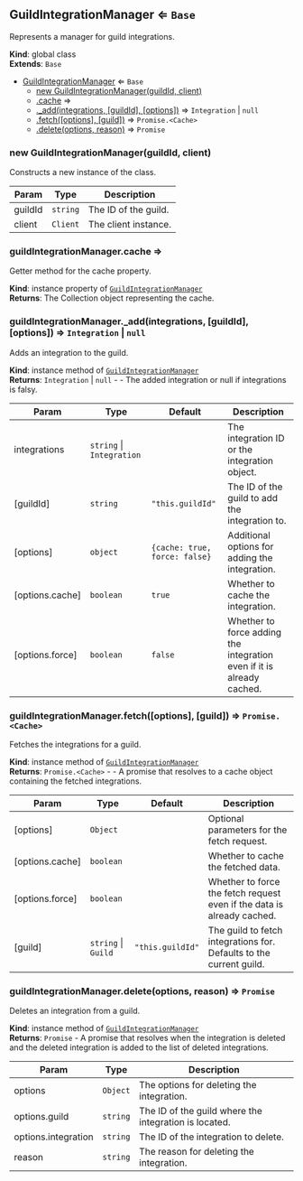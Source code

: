<a name="GuildIntegrationManager"></a>

## GuildIntegrationManager ⇐ <code>Base</code>
Represents a manager for guild integrations.

**Kind**: global class  
**Extends**: <code>Base</code>  

* [GuildIntegrationManager](#GuildIntegrationManager) ⇐ <code>Base</code>
    * [new GuildIntegrationManager(guildId, client)](#new_GuildIntegrationManager_new)
    * [.cache](#GuildIntegrationManager+cache) ⇒
    * [._add(integrations, [guildId], [options])](#GuildIntegrationManager+_add) ⇒ <code>Integration</code> \| <code>null</code>
    * [.fetch([options], [guild])](#GuildIntegrationManager+fetch) ⇒ <code>Promise.&lt;Cache&gt;</code>
    * [.delete(options, reason)](#GuildIntegrationManager+delete) ⇒ <code>Promise</code>

<a name="new_GuildIntegrationManager_new"></a>

### new GuildIntegrationManager(guildId, client)
Constructs a new instance of the class.


| Param | Type | Description |
| --- | --- | --- |
| guildId | <code>string</code> | The ID of the guild. |
| client | <code>Client</code> | The client instance. |

<a name="GuildIntegrationManager+cache"></a>

### guildIntegrationManager.cache ⇒
Getter method for the cache property.

**Kind**: instance property of [<code>GuildIntegrationManager</code>](#GuildIntegrationManager)  
**Returns**: The Collection object representing the cache.  
<a name="GuildIntegrationManager+_add"></a>

### guildIntegrationManager.\_add(integrations, [guildId], [options]) ⇒ <code>Integration</code> \| <code>null</code>
Adds an integration to the guild.

**Kind**: instance method of [<code>GuildIntegrationManager</code>](#GuildIntegrationManager)  
**Returns**: <code>Integration</code> \| <code>null</code> - - The added integration or null if integrations is falsy.  

| Param | Type | Default | Description |
| --- | --- | --- | --- |
| integrations | <code>string</code> \| <code>Integration</code> |  | The integration ID or the integration object. |
| [guildId] | <code>string</code> | <code>&quot;this.guildId&quot;</code> | The ID of the guild to add the integration to. |
| [options] | <code>object</code> | <code>{cache: true, force: false}</code> | Additional options for adding the integration. |
| [options.cache] | <code>boolean</code> | <code>true</code> | Whether to cache the integration. |
| [options.force] | <code>boolean</code> | <code>false</code> | Whether to force adding the integration even if it is already cached. |

<a name="GuildIntegrationManager+fetch"></a>

### guildIntegrationManager.fetch([options], [guild]) ⇒ <code>Promise.&lt;Cache&gt;</code>
Fetches the integrations for a guild.

**Kind**: instance method of [<code>GuildIntegrationManager</code>](#GuildIntegrationManager)  
**Returns**: <code>Promise.&lt;Cache&gt;</code> - - A promise that resolves to a cache object containing the fetched integrations.  

| Param | Type | Default | Description |
| --- | --- | --- | --- |
| [options] | <code>Object</code> |  | Optional parameters for the fetch request. |
| [options.cache] | <code>boolean</code> |  | Whether to cache the fetched data. |
| [options.force] | <code>boolean</code> |  | Whether to force the fetch request even if the data is already cached. |
| [guild] | <code>string</code> \| <code>Guild</code> | <code>&quot;this.guildId&quot;</code> | The guild to fetch integrations for. Defaults to the current guild. |

<a name="GuildIntegrationManager+delete"></a>

### guildIntegrationManager.delete(options, reason) ⇒ <code>Promise</code>
Deletes an integration from a guild.

**Kind**: instance method of [<code>GuildIntegrationManager</code>](#GuildIntegrationManager)  
**Returns**: <code>Promise</code> - A promise that resolves when the integration is deleted and the deleted integration is added to the list of deleted integrations.  

| Param | Type | Description |
| --- | --- | --- |
| options | <code>Object</code> | The options for deleting the integration. |
| options.guild | <code>string</code> | The ID of the guild where the integration is located. |
| options.integration | <code>string</code> | The ID of the integration to delete. |
| reason | <code>string</code> | The reason for deleting the integration. |

